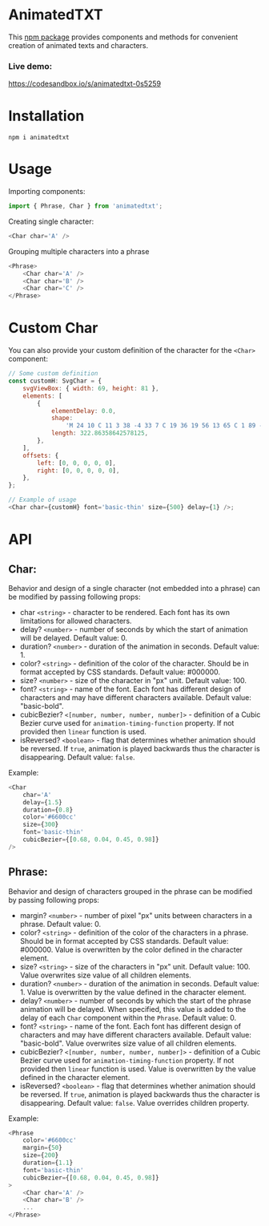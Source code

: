 # AnimatedTXT

This [npm package](https://www.npmjs.com/package/animatedtxt) provides components and methods for convenient creation of animated texts and characters.

### Live demo:

https://codesandbox.io/s/animatedtxt-0s5259

# Installation

```
npm i animatedtxt
```

# Usage

Importing components:

```js
import { Phrase, Char } from 'animatedtxt';
```

Creating single character:

```js
<Char char='A' />
```

Grouping multiple characters into a phrase

```js
<Phrase>
	<Char char='A' />
	<Char char='B' />
	<Char char='C' />
</Phrase>
```

# Custom Char

You can also provide your custom definition of the character for the `<Char>` component:

```js
// Some custom definition
const customH: SvgChar = {
	svgViewBox: { width: 69, height: 81 },
	elements: [
		{
			elementDelay: 0.0,
			shape:
				'M 24 10 C 11 3 38 -4 33 7 C 19 36 19 56 13 65 C 1 89 -4 58 12 52 C 35 42 47 35 58 7 C 60 1 51 -4 52 11 C 53 34 37 49 40 76 C 42 92 47 44 68 58',
			length: 322.86358642578125,
		},
	],
	offsets: {
		left: [0, 0, 0, 0, 0],
		right: [0, 0, 0, 0, 0],
	},
};

// Example of usage
<Char char={customH} font='basic-thin' size={500} delay={1} />;
```

# API

## Char:

Behavior and design of a single character (not embedded into a phrase) can be modified by passing following props:

- char `<string>` - character to be rendered. Each font has its own limitations for allowed characters.
- delay? `<number>` - number of seconds by which the start of animation will be delayed. Default value: 0.
- duration? `<number>` - duration of the animation in seconds. Default value: 1.
- color? `<string>` - definition of the color of the character. Should be in format accepted by CSS standards. Default value: #000000.
- size? `<number>` - size of the character in "px" unit. Default value: 100.
- font? `<string>` - name of the font. Each font has different design of characters and may have different characters available. Default value: "basic-bold".
- cubicBezier? `<[number, number, number, number]>` - definition of a Cubic Bezier curve used for `animation-timing-function` property. If not provided then `linear` function is used.
- isReversed? `<boolean>` - flag that determines whether animation should be reversed. If `true`, animation is played backwards thus the character is disappearing. Default value: `false`.

Example:

```js
<Char
	char='A'
	delay={1.5}
	duration={0.8}
	color='#6600cc'
	size={300}
	font='basic-thin'
	cubicBezier={[0.68, 0.04, 0.45, 0.98]}
/>
```

## Phrase:

Behavior and design of characters grouped in the phrase can be modified by passing following props:

- margin? `<number>` - number of pixel "px" units between characters in a phrase. Default value: 0.
- color? `<string>` - definition of the color of the characters in a phrase. Should be in format accepted by CSS standards. Default value: #000000. Value is overwritten by the color defined in the character element.
- size? `<string>` - size of the characters in "px" unit. Default value: 100. Value overwrites size value of all children elements.
- duration? `<number>` - duration of the animation in seconds. Default value: 1. Value is overwritten by the value defined in the character element.
- delay? `<number>` - number of seconds by which the start of the phrase animation will be delayed. When specified, this value is added to the delay of each `Char` component within the `Phrase`. Default value: 0.
- font? `<string>` - name of the font. Each font has different design of characters and may have different characters available. Default value: "basic-bold". Value overwrites size value of all children elements.
- cubicBezier? `<[number, number, number, number]>` - definition of a Cubic Bezier curve used for `animation-timing-function` property. If not provided then `linear` function is used. Value is overwritten by the value defined in the character element.
- isReversed? `<boolean>` - flag that determines whether animation should be reversed. If `true`, animation is played backwards thus the character is disappearing. Default value: `false`. Value overrides children property.

Example:

```js
<Phrase
	color='#6600cc'
	margin={50}
	size={200}
	duration={1.1}
	font='basic-thin'
	cubicBezier={[0.68, 0.04, 0.45, 0.98]}
>
	<Char char='A' />
	<Char char='B' />
	...
</Phrase>
```
